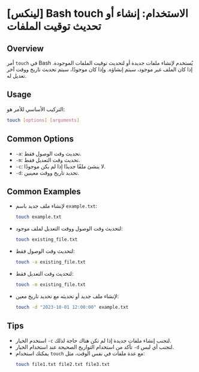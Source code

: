 # [لينكس] Bash touch الاستخدام: إنشاء أو تحديث توقيت الملفات

## Overview
أمر `touch` في Bash يُستخدم لإنشاء ملفات جديدة أو لتحديث توقيت الملفات الموجودة. إذا كان الملف غير موجود، سيتم إنشاؤه. وإذا كان موجودًا، سيتم تحديث تاريخ ووقت آخر تعديل له.

## Usage
التركيب الأساسي للأمر هو:

```bash
touch [options] [arguments]
```

## Common Options
- `-a`: تحديث وقت الوصول فقط.
- `-m`: تحديث وقت التعديل فقط.
- `-c`: لا ينشئ ملفًا جديدًا إذا لم يكن موجودًا.
- `-d`: تحديد تاريخ ووقت معينين.

## Common Examples
- لإنشاء ملف جديد باسم `example.txt`:
  ```bash
  touch example.txt
  ```

- لتحديث وقت الوصول ووقت التعديل لملف موجود:
  ```bash
  touch existing_file.txt
  ```

- لتحديث وقت الوصول فقط:
  ```bash
  touch -a existing_file.txt
  ```

- لتحديث وقت التعديل فقط:
  ```bash
  touch -m existing_file.txt
  ```

- لإنشاء ملف جديد أو تحديثه مع تحديد تاريخ معين:
  ```bash
  touch -d "2023-10-01 12:00:00" example.txt
  ```

## Tips
- استخدم الخيار `-c` لتجنب إنشاء ملفات جديدة إذا لم تكن هناك حاجة لذلك.
- تأكد من استخدام التواريخ الصحيحة عند استخدام الخيار `-d` لتجنب أي لبس.
- يمكنك استخدام `touch` مع عدة ملفات في نفس الوقت، مثل:
  ```bash
  touch file1.txt file2.txt file3.txt
  ```